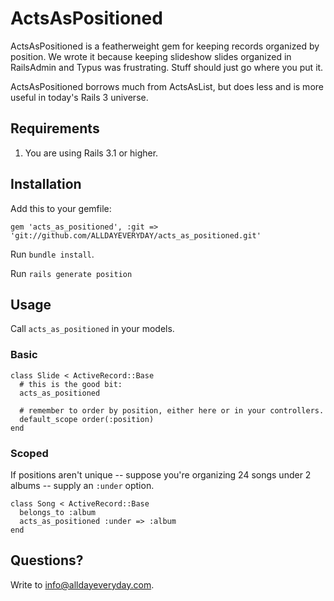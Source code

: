 ActsAsPositioned
================

ActsAsPositioned is a featherweight gem for keeping records organized by position. We wrote it because keeping slideshow slides organized in RailsAdmin and Typus was frustrating. Stuff should just go where you put it.

ActsAsPositioned borrows much from ActsAsList, but does less and is more useful in today's Rails 3 universe.


Requirements
------------

1. You are using Rails 3.1 or higher.


Installation
------------

Add this to your gemfile:

    gem 'acts_as_positioned', :git => 'git://github.com/ALLDAYEVERYDAY/acts_as_positioned.git'

Run <code>bundle install</code>.

Run `rails generate position`


Usage
-----------

Call <code>acts_as_positioned</code> in your models.

### Basic

    class Slide < ActiveRecord::Base
      # this is the good bit:
      acts_as_positioned 

      # remember to order by position, either here or in your controllers.
      default_scope order(:position)
    end


  
### Scoped

If positions aren't unique -- suppose you're organizing 24 songs under 2 albums -- supply an <code>:under</code> option.

    class Song < ActiveRecord::Base
      belongs_to :album  
      acts_as_positioned :under => :album
    end



Questions?
----------
Write to info@alldayeveryday.com.
